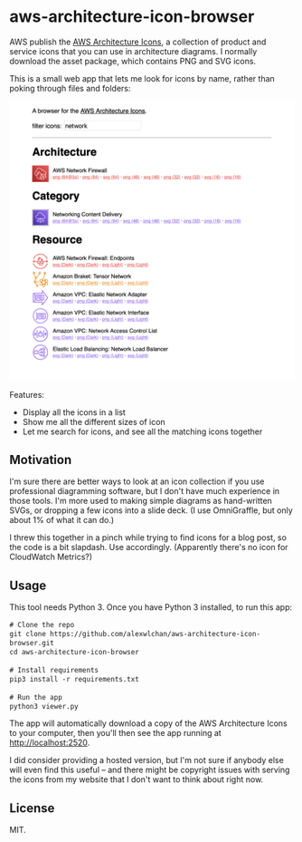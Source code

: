 # aws-architecture-icon-browser

AWS publish the [AWS Architecture Icons][icons], a collection of product and service icons that you can use in architecture diagrams.
I normally download the asset package, which contains PNG and SVG icons.

This is a small web app that lets me look for icons by name, rather than poking through files and folders:

![A screenshot of the browser. There are three headings 'Architecture' 'Category' and 'Resource', and a filter applied for the keyword 'network', which shows a collection of red, orange and purple icons. Icons are shown on the left-hand side, with their name and a list of sizes on the right.](screenshot.png)

Features:

- Display all the icons in a list
- Show me all the different sizes of icon
- Let me search for icons, and see all the matching icons together

[icons]: https://aws.amazon.com/architecture/icons/



## Motivation

I'm sure there are better ways to look at an icon collection if you use professional diagramming software, but I don't have much experience in those tools.
I'm more used to making simple diagrams as hand-written SVGs, or dropping a few icons into a slide deck.
(I use OmniGraffle, but only about 1% of what it can do.)

I threw this together in a pinch while trying to find icons for a blog post, so the code is a bit slapdash.
Use accordingly.
(Apparently there's no icon for CloudWatch Metrics?)



## Usage

This tool needs Python 3.
Once you have Python 3 installed, to run this app:

```
# Clone the repo
git clone https://github.com/alexwlchan/aws-architecture-icon-browser.git
cd aws-architecture-icon-browser

# Install requirements
pip3 install -r requirements.txt

# Run the app
python3 viewer.py
```

The app will automatically download a copy of the AWS Architecture Icons to your computer, then you'll then see the app running at <http://localhost:2520>.

I did consider providing a hosted version, but I'm not sure if anybody else will even find this useful – and there might be copyright issues with serving the icons from my website that I don't want to think about right now.



## License

MIT.
